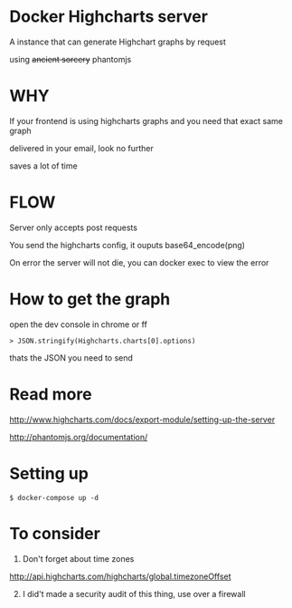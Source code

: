 Docker Highcharts server
================================

A instance that can generate Highchart graphs by request

using ~~ancient sorcery~~ phantomjs
 
WHY
================================

If your frontend is using highcharts graphs and you need that exact same graph

delivered in your email, look no further

saves a lot of time

FLOW
================================
Server only accepts post requests

You send the highcharts config, it ouputs base64_encode(png)

On error the server will not die, you can docker exec to view the error

How to get the graph
================================
open the dev console in chrome or ff
```
> JSON.stringify(Highcharts.charts[0].options)
```

thats the JSON you need to send


Read more
================================
http://www.highcharts.com/docs/export-module/setting-up-the-server


http://phantomjs.org/documentation/


Setting up
================================

```
$ docker-compose up -d
```

To consider
================================
1) Don't forget about time zones

http://api.highcharts.com/highcharts/global.timezoneOffset

2) I did't made a security audit of this thing, use over a firewall

